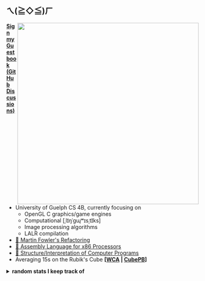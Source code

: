 ## ㄟ(≧◇≦)ㄏ

<!-- <img src="https://i.imgur.com/E7N0tWx.png" width="475px" align="right"> -->
<img src="https://raw.githubusercontent.com/laynH/Anime-Girls-Holding-Programming-Books/master/SICP/Patchy_Fumo_reads_SICP.jpg" width="475px" align="right">

**[Sign my Guestbook (GitHub Discussions)](https://github.com/jnguyen1098/jnguyen1098/discussions/categories/guestbook)**

- University of Guelph CS 4B, currently focusing on
    - OpenGL C graphics/game engines
    - Computational [ˌlɪ̃ŋˈɡɰʷɪsˌtɪ̆ks]
    - Image processing algorithms
    - LALR compilation
- [📖 Martin Fowler's Refactoring](https://martinfowler.com/books/refactoring.html)
- [📖 Assembly Language for x86 Processors](http://asmirvine.com/)
- [📖 Structure/Interpretation of Computer Programs](https://mitpress.mit.edu/sites/default/files/sicp/full-text/book/book.html)
- Averaging 15s on the Rubik's Cube **[[WCA](https://www.worldcubeassociation.org/persons/2019NGUY16) | [CubePB](https://cubepb.com/user?id=34&expand=0)]**

<details>
  <summary><b>random stats I keep track of</b></summary>
<pre>
┌──────────────┬───────┐ ┌─────────────────┬─────┐
│  3x3 Records │  Time │ │  Typing Records │ WPM │
├──────────────┼───────┤ ├─────────────────┼─────┤
│       Single │  8.82 │ │         KeyMash │ 177 │
│    Mean of 3 │ 11.91 │ │    10ff Top 200 │ 160 │
│ Average of 5 │ 12.02 │ │  TypeRacer Race │ 160 │
│           12 │ 13.63 │ │ MonkeyType  15s │ 169 │
│           50 │ 14.59 │ │ MonkeyType  30s │ 174 │
│          100 │ 14.77 │ │ MonkeyType  60s │ 166 │
│         1000 │ 15.39 │ │ MonkeyType 120s │ 144 │
└──────────────┴───────┘ └─────────────────┴─────┘
┌────────────────┬──────────┐
│ Tetris Records │   Time   │
├────────────────┼──────────┤
│     Sprint 20L │ 0:21.321 │
│     Sprint 40L │ 0:43.898 │
│    Sprint 100L │ 2:06.249 │
└────────────────┴──────────┘
</pre>
</details>
